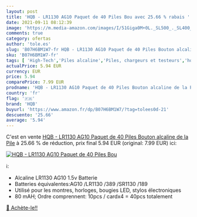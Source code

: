 ```yaml
---
layout: post
title: 'HQB - LR1130 AG10 Paquet de 40 Piles Bou avec 25.66 % rabais '
date: 2021-09-11 08:12:39
image: 'https://m.media-amazon.com/images/I/51Giga0M+0L._SL500_._SL400_.jpg'
comments: true
category: ofertas
author: 'tole.es'
slug: 'B07H6BM1W7-fr HQB - LR1130 AG10 Paquet de 40 Piles Bouton alcaline de la...'
sku: 'B07H6BM1W7-fr'
tags: [ 'High-Tech','Piles alcaline','Piles, chargeurs et testeurs','hqb', ]
actualPrice: 5.94 EUR
currency: EUR
price: 5.94
comparePrice: 7.99 EUR
prodname: 'HQB - LR1130 AG10 Paquet de 40 Piles Bouton alcaline de la Pile'
country: 'fr'
flag: '🇫🇷'
brand: 'HQB'
buyurl: 'https://www.amazon.fr/dp/B07H6BM1W7/?tag=tolees0d-21'
descuento: '25.66'
average: '5.94'
---
```


C'est en vente [HQB - LR1130 AG10 Paquet de 40 Piles Bouton alcaline de la Pile](https://www.amazon.fr/dp/B07H6BM1W7/?tag=tolees0d-21)  à  25.66 % de réduction, prix final  5.94 EUR (original: 7.99 EUR) ici:

[![HQB - LR1130 AG10 Paquet de 40 Piles Bou](https://m.media-amazon.com/images/I/51Giga0M+0L._SL500_._SL400_.jpg)](https://www.amazon.fr/dp/B07H6BM1W7/?tag=tolees0d-21)

ℹ️:

- Alcaline LR1130 AG10 1.5v Batterie
- Batteries équivalentes:AG10 /LR1130 /389 /SR1130 /189
- Utilisé pour les montres, horloges, bougies LED, stylos électroniques
- 80 mAH; Ordre comprennent: 10pcs / cardx4 = 40pcs totalement

[🛒 Achète-le!!](https://www.amazon.fr/dp/B07H6BM1W7/?tag=tolees0d-21)
